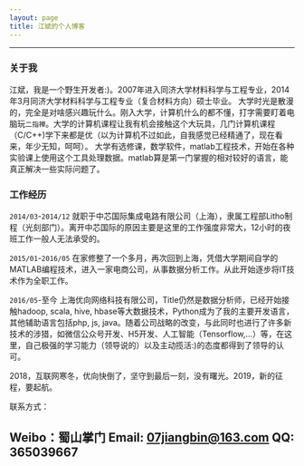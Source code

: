 ```yaml
---
layout: page
title: 江斌的个人博客
---
```

---

### 关于我

江斌，我是一个野生开发者:)。2007年进入同济大学材料科学与工程专业，2014年3月同济大学材料科学与工程专业（复合材料方向）硕士毕业。
大学时光是散漫的，完全是对啥感兴趣玩什么。刚入大学，计算机什么的都不懂，打字需要盯着电脑玩`二指禅`。大学的计算机课程让我有机会接触这个大玩具，几门计算机课程（C/C++)学下来都是优（以为计算机不过如此，自我感觉已经精通了，现在看来，年少无知，呵呵）。
大学有选修课，数学软件，matlab工程技术，开始在各种实验课上使用这个工具处理数据。matlab算是第一门掌握的相对较好的语言，能真正解决一些实际问题了。

### 工作经历

`2014/03`-`2014/12` 就职于中芯国际集成电路有限公司（上海），隶属工程部Litho制程（光刻部门）。离开中芯国际的原因主要是这里的工作强度非常大，12小时的夜班工作一般人无法承受的。

`2015/01`-`2016/05` 在家修整了一个多月，再次回到上海，凭借大学期间自学的MATLAB编程技术，进入一家电商公司，从事数据分析工作。从此开始逐步将IT技术作为全职工作。

`2016/05`-至今 上海优向网络科技有限公司，Title仍然是数据分析师，已经开始接触hadoop, scala, hive, hbase等大数据技术，Python成为了我的主要开发语言，其他辅助语言包括php, js, java。随着公司战略的改变，与此同时也进行了许多新技术的涉猎，如微信公众号开发、H5开发、人工智能（Tensorflow,...）等，在这里，自己极强的学习能力（领导说的）以及主动揽活:)的态度都得到了领导的认可。

2018，互联网寒冬，优向快倒了，坚守到最后一刻，没有曙光。2019，新的征程，要起航。


联系方式：

Weibo：蜀山掌门
Email: 07jiangbin@163.com
QQ: 365039667
---
